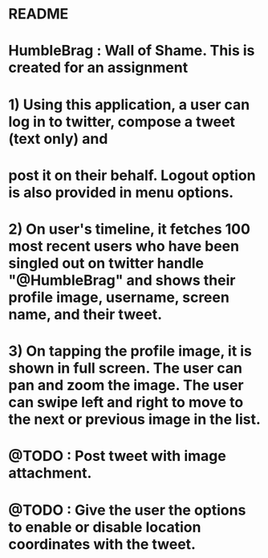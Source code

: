# README #

# HumbleBrag : Wall of Shame. This is created for an assignment

# 1) Using this application, a user can log in to twitter, compose a tweet (text only) and
#    post it on their behalf. Logout option is also provided in menu options.


# 2) On user's timeline, it fetches 100 most recent users who have been singled out on twitter handle "@HumbleBrag" and shows their profile image, username, screen name, and their tweet. 

# 3) On tapping the profile image, it is shown in full screen. The user can pan and zoom the image. The user can swipe left and right to move to the next or previous image in the list.

# @TODO : Post tweet with image attachment.
# @TODO : Give the user the options to enable or disable location coordinates with the tweet.